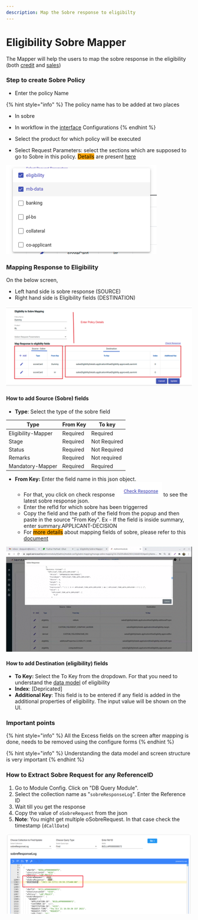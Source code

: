 ```yaml
---
description: Map the Sobre response to eligibilty
---
```


# Eligibility Sobre Mapper

The Mapper will help the users to map the sobre response in the eligibility (both [credit](../../for-users/underwriter/credit-eligibility.md) and [sales](../../for-users/sales/sales-eligibility.md))

### Step to create Sobre Policy

* Enter the policy Name

{% hint style="info" %}
The policy name has to be added at two places

* In sobre
* In workflow in the [interface](../product-level/workflow/#section-4-interface-configuration) Configurations
{% endhint %}

* Select the product for which policy will be executed
* Select Request Parameters: select the sections which are supposed to go to Sobre in this policy. <mark style="background-color:orange;">Details</mark> are present [here](https://docs.google.com/document/d/1A746NN8YTyx2yIlcrgJJDU9P5kABtOQ0H5yer-o\_cZA/edit?usp=sharing)

![](<../../.gitbook/assets/image (43).png>)

### Mapping Response to Eligibility

On the below screen,

* Left hand side is sobre response (SOURCE)
* Right hand side is Eligibility fields (DESTINATION)

![](<../../.gitbook/assets/image (42).png>)

#### How to add Source (Sobre) fields

* **Type**: Select the type of the sobre field

| Type               | From Key | To key       |
| ------------------ | -------- | ------------ |
| Eligibility-Mapper | Required | Required     |
| Stage              | Required | Not Required |
| Status             | Required | Not Required |
| Remarks            | Required | Not required |
| Mandatory-Mapper   | Required | Required     |

* **From Key:** Enter the field name in this json object.&#x20;
  * For that, you click on check response ![](<../../.gitbook/assets/image (45).png>) to see the latest sobre response json.&#x20;
  * Enter the refId for which sobre has been triggerred
  * Copy the field and the path of the field from the popup and then paste in the source "From Key". Ex - If the field is inside summary, enter summary.APPLICANT-DECISION&#x20;
  * For <mark style="background-color:orange;">more details</mark> about mapping fields of sobre, please refer to this [document](https://docs.google.com/document/d/1A746NN8YTyx2yIlcrgJJDU9P5kABtOQ0H5yer-o\_cZA/edit?usp=sharing)

![Process of Copying sobre field to eligibility](<../../.gitbook/assets/screen-capture (3).gif>)

#### How to add Destination (eligibility) fields

* **To Key:** Select the To Key from the dropdown. For that you need to understand the [data model](../../for-users/sales/sales-eligibility.md#data-model) of eligibility
* **Index**: \[Depricated]
* **Additional Key**: This field is to be entered if any field is added in the additional properties of eligibility. The input value will be shown on the UI.&#x20;

### Important points

{% hint style="info" %}
All the Excess fields on the screen after mapping is done, needs to be removed using the configure forms
{% endhint %}

{% hint style="info" %}
Understanding the data model and screen structure is very important
{% endhint %}

### How to Extract Sobre Request for any ReferenceID

1. Go to Module Config. Click on "DB Query Module".&#x20;
2. Select the collection name as "`sobreResponseLog`". Enter the Reference ID
3. Wait till you get the response
4. Copy the value of `oSobreRequest` from the json
5. **Note**: You might get multiple oSobreRequest. In that case check the timestamp (`dCallDate`)&#x20;

![](<../../.gitbook/assets/image (273).png>)

